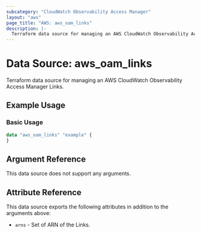 ```yaml
---
subcategory: "CloudWatch Observability Access Manager"
layout: "aws"
page_title: "AWS: aws_oam_links"
description: |-
  Terraform data source for managing an AWS CloudWatch Observability Access Manager Links.
---
```


# Data Source: aws_oam_links

Terraform data source for managing an AWS CloudWatch Observability Access Manager Links.

## Example Usage

### Basic Usage

```terraform
data "aws_oam_links" "example" {
}
```

## Argument Reference

This data source does not support any arguments.

## Attribute Reference

This data source exports the following attributes in addition to the arguments above:

* `arns` - Set of ARN of the Links.
